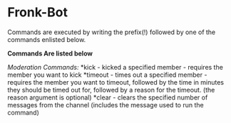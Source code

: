 # Fronk-Bot

Commands are executed by writing the prefix(!) followed by one of the commands enlisted below.

**Commands Are listed below**

*Moderation Commands:*
*kick - kicked a specified member - requires the member you want to kick
*timeout - times out a specified member - requires the member you want to timeout, followed by the time in minutes they should be timed out for, followed by a reason for the timeout. (the reason argument is optional)
*clear - clears the specified number of messages from the channel (includes the message used to run the command)
